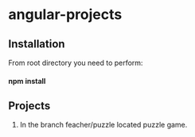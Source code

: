 # angular-projects
## Installation
From root directory you need to perform:
#### npm install

## Projects
1) In the branch feacher/puzzle located puzzle game.
